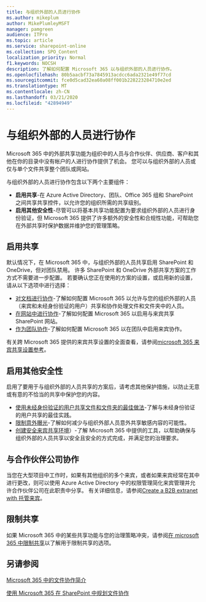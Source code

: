 ```yaml
---
title: 与组织外部的人员进行协作
ms.author: mikeplum
author: MikePlumleyMSFT
manager: pamgreen
audience: ITPro
ms.topic: article
ms.service: sharepoint-online
ms.collection: SPO_Content
localization_priority: Normal
f1.keywords: NOCSH
description: 了解如何配置 Microsoft 365 以与组织外部的人员进行协作。
ms.openlocfilehash: 80b5aacbf73a7845913acdcc6ada2321e49f77cd
ms.sourcegitcommit: fce0d5cad32ea60a08ff001b228223284710e2ed
ms.translationtype: MT
ms.contentlocale: zh-CN
ms.lasthandoff: 03/21/2020
ms.locfileid: "42894949"
---
```

# <a name="collaborating-with-people-outside-your-organization"></a>与组织外部的人员进行协作

Microsoft 365 中的外部共享功能为组织中的人员与合作伙伴、供应商、客户和其他在你的目录中没有帐户的人进行协作提供了机会。 您可以与组织外部的人员或仅与单个文件共享整个团队或网站。

与组织外部的人员进行协作包含以下两个主要组件：

- **启用共享**-在 Azure Active Directory、团队、Office 365 组和 SharePoint 之间共享共享控件，以允许您的组织所需的共享级别。
- **启用其他安全性**-尽管可以将基本共享功能配置为要求组织外部的人员进行身份验证，但 Microsoft 365 提供了许多额外的安全性和合规性功能，可帮助您在外部共享时保护数据并维护您的管理策略。

## <a name="enable-sharing"></a>启用共享

默认情况下，在 Microsoft 365 中，与组织外部的人员共享启用 SharePoint 和 OneDrive，但对团队禁用。 许多 SharePoint 和 OneDrive 外部共享方案的工作方式不需要进一步配置。 若要确认您正在使用的方案的设置，或启用新的设置，请从以下选项中进行选择：

- [对文档进行协作](collaborate-on-documents.md)-了解如何配置 Microsoft 365 以允许与您的组织外部的人员（来宾和未经身份验证的用户）共享和协作处理文件和文件夹中的人员。
- [在网站中进行协作](collaborate-in-site.md)-了解如何配置 Microsoft 365 以启用与来宾共享 SharePoint 网站。
- [作为团队协作](collaborate-as-team.md)-了解如何配置 Microsoft 365 以在团队中启用来宾协作。

有关跨 Microsoft 365 提供的来宾共享设置的全面查看，请参阅[microsoft 365 来宾共享设置参考](microsoft-365-guest-settings.md)。

## <a name="enable-additional-security"></a>启用其他安全性

启用了要用于与组织外部的人员共享的方案后，请考虑其他保护措施，以防止无意或有意的不恰当的共享中保护您的内容。

- [使用未经身份验证的用户共享文件和文件夹的最佳做法](best-practices-anonymous-sharing.md)-了解与未经身份验证的用户共享的最佳实践。
- [限制意外曝光](share-limit-accidental-exposure.md)-了解如何减少与组织外部人员意外共享敏感内容的可能性。
- [创建安全来宾共享环境](create-secure-guest-sharing-environment.md)）-了解 Microsoft 365 中提供的工具，以帮助确保与组织外部的人员共享以安全且安全的方式完成，并满足您的治理要求。

## <a name="collaborate-with-partner-companies"></a>与合作伙伴公司协作

当您在大型项目中工作时，如果有其他组织的多个来宾，或者如果来宾经常在其中进行更改，则可以使用 Azure Active Directory 中的权限管理简化来宾管理并允许合作伙伴公司在此职责中分享。 有关详细信息，请参阅[Create a B2B extranet with 托管来宾](b2b-extranet.md)。

## <a name="limit-sharing"></a>限制共享

如果 Microsoft 365 中的某些共享功能与您的治理策略冲突，请参阅[在 microsoft 365 中限制共享](microsoft-365-limit-sharing.md)以了解用于限制共享的选项。

## <a name="see-also"></a>另请参阅

[Microsoft 365 中的文件协作简介](https://docs.microsoft.com/sharepoint/intro-to-file-collaboration)

[使用 Microsoft 365 在 SharePoint 中规划文件协作](https://docs.microsoft.com/sharepoint/deploy-file-collaboration)
